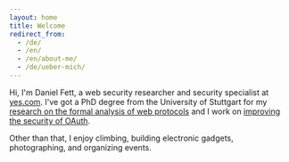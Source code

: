 ```yaml
---
layout: home
title: Welcome
redirect_from:
  - /de/
  - /en/
  - /en/about-me/
  - /de/ueber-mich/
---
```

<p>Hi, I'm Daniel Fett, a web security researcher and security specialist at <a href="https://yes.com">yes.com</a>. I've got a PhD degree from the University of Stuttgart for my <a href="/publications/2018-10-19-an-expressive-formal-web-model/">research on the formal analysis of web protocols</a> and I work on <a href="/publications/2018-12-28-oauth-bcp/">improving the security of OAuth</a>.</p>
<p>Other than that, I enjoy climbing, building electronic gadgets, photographing, and organizing events.</p>
